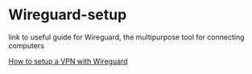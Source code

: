 # Wireguard-setup
link to useful guide for Wireguard, the multipurpose tool for connecting computers

[How to setup a VPN with Wireguard](https://www.stavros.io/posts/how-to-configure-wireguard/)

